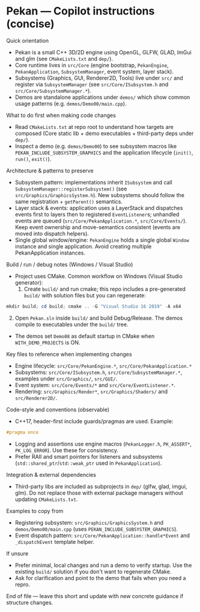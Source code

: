 <!--
Guidance for AI coding agents working on the Pekan repository.
Keep this file short and directly actionable. Refer to specific files and patterns.
-->

# Pekan — Copilot instructions (concise)

Quick orientation
- Pekan is a small C++ 3D/2D engine using OpenGL, GLFW, GLAD, ImGui and glm (see `CMakeLists.txt` and `dep/`).
- Core runtime lives in `src/Core` (engine bootstrap, `PekanEngine`, `PekanApplication`, `SubsystemManager`, event system, layer stack).
- Subsystems (Graphics, GUI, Renderer2D, Tools) live under `src/` and register via `SubsystemManager` (see `src/Core/ISubsystem.h` and `src/Core/SubsystemManager.*`).
- Demos are standalone applications under `demos/` which show common usage patterns (e.g. `demos/Demo00/main.cpp`).

What to do first when making code changes
- Read `CMakeLists.txt` at repo root to understand how targets are composed (Core static lib + demo executables + third-party deps under `dep/`).
- Inspect a demo (e.g. `demos/Demo00`) to see subsystem macros like `PEKAN_INCLUDE_SUBSYSTEM_GRAPHICS` and the application lifecycle (`init()`, `run()`, `exit()`).

Architecture & patterns to preserve
- Subsystem pattern: implementations inherit `ISubsystem` and call `SubsystemManager::registerSubsystem()` (see `src/Graphics/GraphicsSystem.h`). New subsystems should follow the same registration + `getParent()` semantics.
- Layer stack & events: application uses a LayerStack and dispatches events first to layers then to registered `EventListener`s; unhandled events are queued (`src/Core/PekanApplication.*`, `src/Core/Events/`). Keep event ownership and move-semantics consistent (events are moved into dispatch helpers).
- Single global window/engine: `PekanEngine` holds a single global `Window` instance and single application. Avoid creating multiple PekanApplication instances.

Build / run / debug notes (Windows / Visual Studio)
- Project uses CMake. Common workflow on Windows (Visual Studio generator):
  1) Create `build/` and run cmake; this repo includes a pre-generated `build/` with solution files but you can regenerate:

```powershell
mkdir build; cd build; cmake .. -G "Visual Studio 16 2019" -A x64
```

  2) Open `Pekan.sln` inside `build/` and build Debug/Release. The demos compile to executables under the `build/` tree.
- The demos set `Demo08` as default startup in CMake when `WITH_DEMO_PROJECTS` is ON.

Key files to reference when implementing changes
- Engine lifecycle: `src/Core/PekanEngine.*`, `src/Core/PekanApplication.*`
- Subsystems: `src/Core/ISubsystem.h`, `src/Core/SubsystemManager.*`, examples under `src/Graphics/`, `src/GUI/`.
- Event system: `src/Core/Events/*` and `src/Core/EventListener.*`.
- Rendering: `src/Graphics/Render*`, `src/Graphics/Shaders/` and `src/Renderer2D/`.

Code-style and conventions (observable)
- C++17, header-first include guards/pragmas are used. Example:

```cpp
#pragma once
```
- Logging and assertions use engine macros (`PekanLogger.h`, `PK_ASSERT*`, `PK_LOG_ERROR`). Use these for consistency.
- Prefer RAII and smart pointers for listeners and subsystems (`std::shared_ptr`/`std::weak_ptr` used in `PekanApplication`).

Integration & external dependencies
- Third-party libs are included as subprojects in `dep/` (glfw, glad, imgui, glm). Do not replace those with external package managers without updating `CMakeLists.txt`.

Examples to copy from
- Registering subsystem: `src/Graphics/GraphicsSystem.h` and `demos/Demo00/main.cpp` (uses `PEKAN_INCLUDE_SUBSYSTEM_GRAPHICS`).
- Event dispatch pattern: `src/Core/PekanApplication::handle*Event` and `_dispatchEvent` template helper.

If unsure
- Prefer minimal, local changes and run a demo to verify startup. Use the existing `build/` solution if you don't want to regenerate CMake.
- Ask for clarification and point to the demo that fails when you need a repro.

End of file — leave this short and update with new concrete guidance if structure changes.
